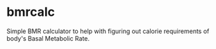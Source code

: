# bmrcalc
Simple BMR calculator to help with figuring out calorie requirements of body's Basal Metabolic Rate.
